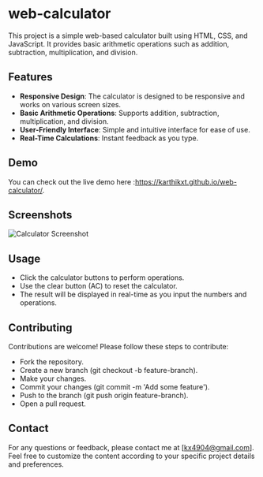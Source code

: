 # web-calculator

This project is a simple web-based calculator built using HTML, CSS, and JavaScript. It provides basic arithmetic operations such as addition, subtraction, multiplication, and division.

## Features

- **Responsive Design**: The calculator is designed to be responsive and works on various screen sizes.
- **Basic Arithmetic Operations**: Supports addition, subtraction, multiplication, and division.
- **User-Friendly Interface**: Simple and intuitive interface for ease of use.
- **Real-Time Calculations**: Instant feedback as you type.

## Demo
You can check out the live demo here :https://karthikxt.github.io/web-calculator/.

## Screenshots

![Calculator Screenshot](screenshots/calculator.png)

## Usage

   - Click the calculator buttons to perform operations.
   - Use the clear button (AC) to reset the calculator.
   - The result will be displayed in real-time as you input the numbers and operations.
   
## Contributing
Contributions are welcome! Please follow these steps to contribute:

   - Fork the repository.
   - Create a new branch (git checkout -b feature-branch).
   - Make your changes.
   - Commit your changes (git commit -m 'Add some feature').
   - Push to the branch (git push origin feature-branch).
   - Open a pull request.

## Contact
For any questions or feedback, please contact me at [kx4904@gmail.com].
Feel free to customize the content according to your specific project details and preferences.

